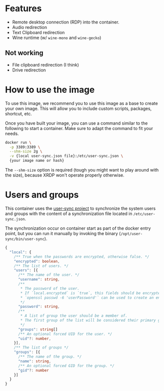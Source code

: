 # Features

* Remote desktop connection (RDP) into the container.
* Audio redirection
* Text Clipboard redirection
* Wine runtime (w/ `wine-mono` and `wine-gecko`)

## Not working

* File clipboard redirection (I think)
* Drive redirection

# How to use the image

To use this image, we recommend you to use this image as a base to create your own image.
This will allow you to include custom scripts, packages, shortcut, etc.

Once you have built your image, you can use a command similar to the following to start a container.
Make sure to adapt the command to fit your needs.

```sh
docker run \
  -p 3389:3389 \
  --shm-size 2g \
  -v {local user-sync.json file}:/etc/user-sync.json \
  {your image name or hash}
```

The `--shm-size` option is required (tough you might want to play around with the size), because XRDP won't operate properly otherwise.

# Users and groups

This container uses the [user-sync project](https://github.com/lunix33/user-sync) to synchronize the system users and groups with
the content of a synchronization file located in `/etc/user-sync.json`.

The synchronization occur on container start as part of the docker entry point, but you can run it manually
by invoking the binary (`/opt/user-sync/bin/user-sync`).

```ts
{
  "local": {
    /** True when the passwords are encrypted, otherwise false. */
    "encrypted": boolean,
    /** The list of users. */
    "users": [{
      /** The name of the user. */
      "username": string,
      /**
       * The password of the user.
       * If `local.encrypted` is `true`, this fields should be encrypted.
       * `openssl passwd -6 'userPassword'` can be used to create an encrypted password.
       */
      "password": string,
      /**
       * A list of group the user should be a member of.
       * The first group of the list will be considered their primary group and must be defined.
       */
      "groups": string[]
      /** An optional forced UID for the user. */
      "uid"?: number,
    }],
    /** The list of groups */
    "groups": [{
      /** The name of the group. */
      "name": string,
      /** An optional forced GID for the group. */
      "gid"?: number
    }]
  }
}
```
